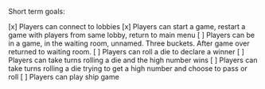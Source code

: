Short term goals:

[x] Players can connect to lobbies
[x] Players can start a game, restart a game with players from same lobby, return to main menu
[ ] Players can be in a game, in the waiting room, unnamed. Three buckets. After game over returned to waiting room.
[ ] Players can roll a die to declare a winner
[ ] Players can take turns rolling a die and the high number wins
[ ] Players can take turns rolling a die trying to get a high number and choose to pass or roll
[ ] Players can play ship game
